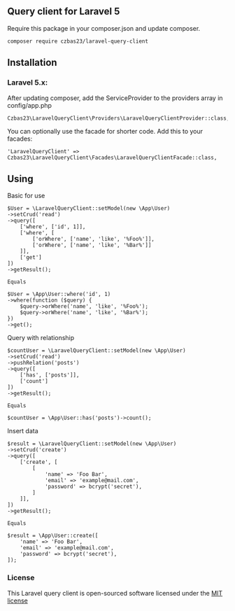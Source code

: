 ## Query client for Laravel 5

Require this package in your composer.json and update composer.

    composer require czbas23/laravel-query-client

## Installation

### Laravel 5.x:

After updating composer, add the ServiceProvider to the providers array in config/app.php

    Czbas23\LaravelQueryClient\Providers\LaravelQueryClientProvider::class,

You can optionally use the facade for shorter code. Add this to your facades:

    'LaravelQueryClient' => Czbas23\LaravelQueryClient\Facades\LaravelQueryClientFacade::class,
  
## Using

Basic for use

    $User = \LaravelQueryClient::setModel(new \App\User)
    ->setCrud('read')
    ->query([
        ['where', ['id', 1]],
        ['where', [
            ['orWhere', ['name', 'like', '%Foo%']],
            ['orWhere', ['name', 'like', '%Bar%']]
        ]],
        ['get']
    ])
    ->getResult();

    Equals

    $User = \App\User::where('id', 1)
    ->where(function ($query) {
        $query->orWhere('name', 'like', '%Foo%');
        $query->orWhere('name', 'like', '%Bar%');
    })
    ->get();

Query with relationship

    $countUser = \LaravelQueryClient::setModel(new \App\User)
    ->setCrud('read')
    ->pushRelation('posts')
    ->query([
        ['has', ['posts']],
        ['count']
    ])
    ->getResult();

    Equals

    $countUser = \App\User::has('posts')->count();

Insert data

    $result = \LaravelQueryClient::setModel(new \App\User)
    ->setCrud('create')
    ->query([
        ['create', [
            [
                'name' => 'Foo Bar',
                'email' => 'example@mail.com',
                'password' => bcrypt('secret'),
            ]
        ]],
    ])
    ->getResult();

    Equals

    $result = \App\User::create([
        'name' => 'Foo Bar',
        'email' => 'example@mail.com',
        'password' => bcrypt('secret'),
    ]);

### License

This Laravel query client is open-sourced software licensed under the [MIT license](http://opensource.org/licenses/MIT)